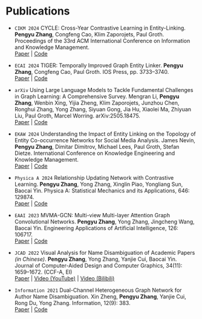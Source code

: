 # Publications

- ``CIKM 2024`` CYCLE: Cross-Year Contrastive Learning in Entity-Linking. **Pengyu Zhang**, Congfeng Cao, Klim Zaporojets, Paul Groth. Proceedings of the 33rd ACM International Conference on Information and Knowledge Management.  
[Paper](https://pengyu-zhang.github.io/pdf/CYCLE.pdf) | [Code](https://github.com/pengyu-zhang/CYCLE-Cross-Year-Contrastive-Learning-in-Entity-Linking)

- ``ECAI 2024`` TIGER: Temporally Improved Graph Entity Linker. **Pengyu Zhang**, Congfeng Cao, Paul Groth. IOS Press, pp. 3733–3740.  
[Paper](https://pengyu-zhang.github.io/pdf/TIGER.pdf) | [Code](https://github.com/pengyu-zhang/TIGER-Temporally-Improved-Graph-Entity-Linker)

- ``arXiv`` Using Large Language Models to Tackle Fundamental Challenges in Graph Learning: A Comprehensive Survey. Mengran Li, **Pengyu Zhang**, Wenbin Xing, Yijia Zheng, Klim Zaporojets, Junzhou Chen, Ronghui Zhang, Yong Zhang, Siyuan Gong, Jia Hu, Xiaolei Ma, Zhiyuan Liu, Paul Groth, Marcel Worring. arXiv:2505.18475.  
[Paper](https://arxiv.org/abs/2505.18475) | [Code](https://github.com/limengran98/Awesome-Literature-Graph-Learning-Challenges)

- ``EKAW 2024`` Understanding the Impact of Entity Linking on the Topology of Entity Co-occurrence Networks for Social Media Analysis. James Nevin, **Pengyu Zhang**, Dimitar Dimitrov, Michael Lees, Paul Groth, Stefan Dietze. International Conference on Knowledge Engineering and Knowledge Management.  
[Paper](https://link.springer.com/chapter/10.1007/978-3-031-77792-9_5) | [Code](https://github.com/jim-g-n/Tweet-Linked-Entity-Co-occurrence)

- ``Physica A 2024`` Relationship Updating Network with Contrastive Learning. **Pengyu Zhang**, Yong Zhang, Xinglin Piao, Yongliang Sun, Baocai Yin. Physica A: Statistical Mechanics and its Applications, 646: 129874.  
[Paper](https://pengyu-zhang.github.io/pdf/RUNCL.pdf) | [Code](https://github.com/pengyu-zhang/RUNCL-Relationship-Updating-Network-with-Contrastive-Learning)

- ``EAAI 2023`` MVMA-GCN: Multi-view Multi-layer Attention Graph Convolutional Networks. **Pengyu Zhang**, Yong Zhang, Jingcheng Wang, Baocai Yin. Engineering Applications of Artificial Intelligence, 126: 106717.  
[Paper](https://pengyu-zhang.github.io/pdf/MVMA-GCN.pdf) | [Code](https://github.com/pengyu-zhang/MVMA-GCN)

- ``JCAD 2022`` Visual Analysis for Name Disambiguation of Academic Papers *(in Chinese)*. **Pengyu Zhang**, Yong Zhang, Yanjie Cui, Baocai Yin. Journal of Computer-Aided Design and Computer Graphics, 34(11): 1659–1672. (CCF-A, EI)  
[Paper](https://pengyu-zhang.github.io/pdf/Visual_Analysis.pdf) | [Video (YouTube)](https://www.youtube.com/watch?v=sZGQ9jVOcU0&ab_channel=PengyuZhang) | [Video (Bilibili)](https://www.bilibili.com/video/BV1QM4m1k77Q/?share_source=copy_web&vd_source=0f0c53b1336c0b7fd125e87e18787003)

- ``Information 2021`` Dual-Channel Heterogeneous Graph Network for Author Name Disambiguation. Xin Zheng, **Pengyu Zhang**, Yanjie Cui, Rong Du, Yong Zhang. Information, 12(9): 383.  
[Paper](https://pengyu-zhang.github.io/pdf/Dual-Channel.pdf) | [Code](https://github.com/pengyu-zhang/Dual-channel-Heterogeneous-Graph-Network-for-Author-Name-Disambiguation)

